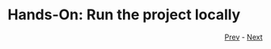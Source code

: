 # Hands-On: Run the project locally

<div align="right">
   
   [Prev](02_intro-to-cicd.md) - [Next](04_run-project.md)
</div>